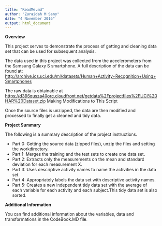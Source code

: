 ```yaml
---
title: "ReadMe.md"
author: "Zuraidah M Sany"
date: "4 November 2016"
output: html_document
---
```


**Overview**

This project serves to demonstrate the process of getting and cleaning data set that can be used for subsequent analysis.

The data used in this project was collected from the accelerometers from the Samsung Galaxy S smartphone. A full description of the data can be found at: http://archive.ics.uci.edu/ml/datasets/Human+Activity+Recognition+Using+Smartphones

The raw data is obtainable at
https://d396qusza40orc.cloudfront.net/getdata%2Fprojectfiles%2FUCI%20HAR%20Dataset.zip
Making Modifications to This Script

Once the source files is unzipped, the data are then modified and processed to finally get a cleaned and tidy data.

**Project Summary**

The following is a summary description of the project instructions.

* Part 0: Getting the source data (zipped files), unzip the files and setting the workdirectory. 
* Part 1: Merges the training and the test sets to create one data set. 
* Part 2: Extracts only the measurements on the mean and standard deviation for each measurement X.
* Part 3: Uses descriptive activity names to name the activities in the data set 
* Part 4: Appropriately labels the data set with descriptive activity names. 
* Part 5: Creates a new independent tidy data set with the average of each variable for each activity and each subject.This tidy data set is also sorted.

**Additional Information**

You can find additional information about the variables, data and transformations in the CodeBook.MD file.